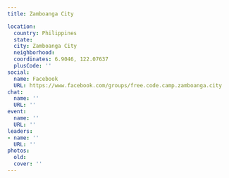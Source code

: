 ```yaml
---
title: Zamboanga City

location:
  country: Philippines
  state: 
  city: Zamboanga City
  neighborhood: 
  coordinates: 6.9046, 122.07637
  plusCode: ''
social:
  name: Facebook
  URL: https://www.facebook.com/groups/free.code.camp.zamboanga.city
chat:
  name: ''
  URL: ''
event:
  name: ''
  URL: ''
leaders:
- name: ''
  URL: ''
photos:
  old: 
  cover: ''
---
```

